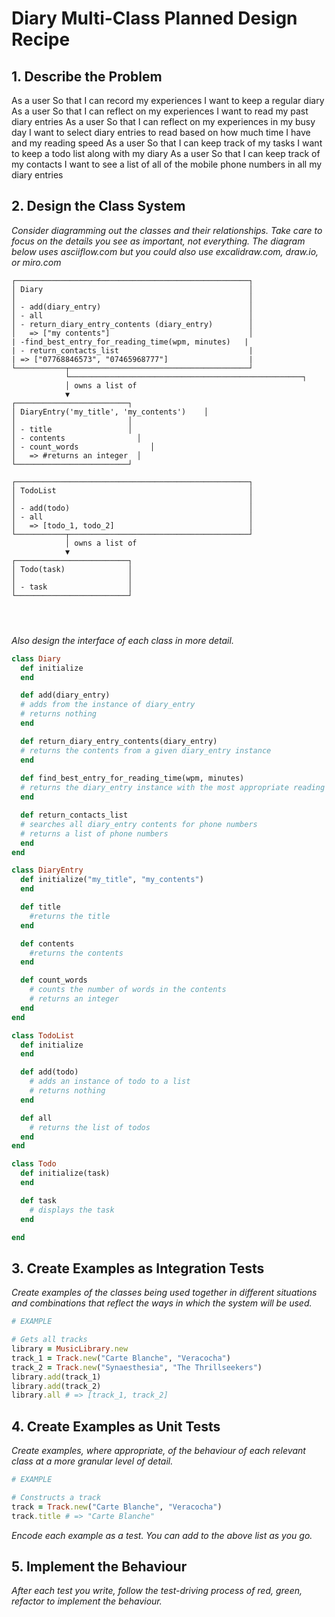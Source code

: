 # Diary Multi-Class Planned Design Recipe

## 1. Describe the Problem

As a user
So that I can record my experiences
I want to keep a regular diary
As a user
So that I can reflect on my experiences
I want to read my past diary entries
As a user
So that I can reflect on my experiences in my busy day
I want to select diary entries to read based on how much time I have and my reading speed
As a user
So that I can keep track of my tasks
I want to keep a todo list along with my diary
As a user
So that I can keep track of my contacts
I want to see a list of all of the mobile phone numbers in all my diary entries

## 2. Design the Class System

_Consider diagramming out the classes and their relationships. Take care to
focus on the details you see as important, not everything. The diagram below
uses asciiflow.com but you could also use excalidraw.com, draw.io, or miro.com_

```
┌────────────────────────────────────────────────────┐
│ Diary                                              │
│                                                    │
│ - add(diary_entry)                                 │
│ - all                                              │
│ - return_diary_entry_contents (diary_entry)        │
│   => ["my contents"]                               │
| -find_best_entry_for_reading_time(wpm, minutes)   |
| - return_contacts_list                             |
| => ["07768846573", "07465968777"]                  |
└───────────┬────────────────────────────────────────┘
            └────────────────────────────────────────────────────┐
            │ owns a list of
            ▼
┌─────────────────────────┐
│ DiaryEntry('my_title', 'my_contents')    │
│                         │
│ - title                 │
│ - contents                │
│ - count_words                │
│   => #returns an integer  │
└─────────────────────────┘

┌────────────────────────────────────────────────────┐
│ TodoList                                           │
│                                                    │
│ - add(todo)                                        │
│ - all                                              │
│   => [todo_1, todo_2]                              │               
└───────────┬────────────────────────────────────────┘
            │ owns a list of
            ▼
┌─────────────────────────┐
│ Todo(task)              │
│                         │
│ - task                  │
└─────────────────────────┘




```

_Also design the interface of each class in more detail._

```ruby
class Diary
  def initialize
  end

  def add(diary_entry)
  # adds from the instance of diary_entry
  # returns nothing
  end

  def return_diary_entry_contents(diary_entry)
  # returns the contents from a given diary_entry instance
  end
  
  def find_best_entry_for_reading_time(wpm, minutes)
  # returns the diary_entry instance with the most appropriate reading time
  end

  def return_contacts_list
  # searches all diary_entry contents for phone numbers
  # returns a list of phone numbers
  end
end

class DiaryEntry
  def initialize("my_title", "my_contents")
  end

  def title
    #returns the title
  end

  def contents
    #returns the contents
  end

  def count_words
    # counts the number of words in the contents
    # returns an integer
  end
end

class TodoList                                        
  def initialize
  end

  def add(todo)
    # adds an instance of todo to a list
    # returns nothing
  end

  def all
    # returns the list of todos
  end
end 

class Todo
  def initialize(task)
  end

  def task
    # displays the task
  end

end

```

## 3. Create Examples as Integration Tests

_Create examples of the classes being used together in different situations and
combinations that reflect the ways in which the system will be used._

```ruby
# EXAMPLE

# Gets all tracks
library = MusicLibrary.new
track_1 = Track.new("Carte Blanche", "Veracocha")
track_2 = Track.new("Synaesthesia", "The Thrillseekers")
library.add(track_1)
library.add(track_2)
library.all # => [track_1, track_2]
```

## 4. Create Examples as Unit Tests

_Create examples, where appropriate, of the behaviour of each relevant class at
a more granular level of detail._

```ruby
# EXAMPLE

# Constructs a track
track = Track.new("Carte Blanche", "Veracocha")
track.title # => "Carte Blanche"
```

_Encode each example as a test. You can add to the above list as you go._

## 5. Implement the Behaviour

_After each test you write, follow the test-driving process of red, green,
refactor to implement the behaviour._

